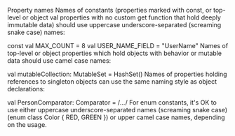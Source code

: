 
Property names﻿
Names of constants (properties marked with const, or top-level or object val properties 
with no custom get function that hold deeply immutable data) should use uppercase 
underscore-separated (screaming snake case) names:

const val MAX_COUNT = 8
val USER_NAME_FIELD = "UserName"
Names of top-level or object properties which hold objects with behavior or mutable 
data should use camel case names:

val mutableCollection: MutableSet<String> = HashSet()
Names of properties holding references to singleton objects can use the same naming 
style as object declarations:

val PersonComparator: Comparator<Person> = /*...*/
For enum constants, it's OK to use either uppercase underscore-separated names 
(screaming snake case) (enum class Color { RED, GREEN }) or upper camel case names, 
depending on the usage.